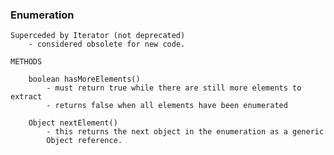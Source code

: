 ### Enumeration

    Superceded by Iterator (not deprecated) 
        - considered obsolete for new code.
        
    METHODS
    
        boolean hasMoreElements()
            - must return true while there are still more elements to extract
            - returns false when all elements have been enumerated
            
        Object nextElement()
            - this returns the next object in the enumeration as a generic
            Object reference. 